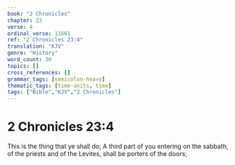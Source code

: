 ```yaml
---
book: "2 Chronicles"
chapter: 23
verse: 4
ordinal_verse: 11661
ref: "2 Chronicles 23:4"
translation: "KJV"
genre: "History"
word_count: 30
topics: []
cross_references: []
grammar_tags: [semicolon-heavy]
thematic_tags: [time-units, time]
tags: ["Bible","KJV","2 Chronicles"]
---
```


# 2 Chronicles 23:4

This is the thing that ye shall do; A third part of you entering on the sabbath, of the priests and of the Levites, shall be porters of the doors;
